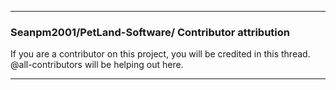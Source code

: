 ***

### Seanpm2001/PetLand-Software/ Contributor attribution

If you are a contributor on this project, you will be credited in this thread. @all-contributors will be helping out here.

***

